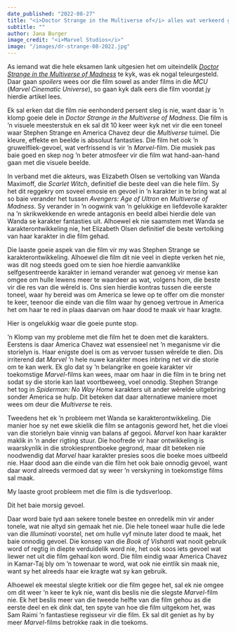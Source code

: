 ```yaml
---
date_published: "2022-08-27"
title: "<i>Doctor Strange in the Multiverse of</i> alles wat verkeerd gegaan het"
subtitle: ""
author: Jana Burger
image_credit: "<i>Marvel Studios</i>"
image: "/images/dr-strange-08-2022.jpg"
---
```


As iemand wat die hele eksamen lank uitgesien het om uiteindelik <a href="https://tv.apple.com/za/movie/doctor-strange-in-the-multiverse-of-madness/umc.cmc.5f0mydwzevgd47pqxidz6sjf9?action=play" target="_blank" rel="noreferrer">_Doctor Strange in the Multiverse of Madness_</a> te kyk, was ek nogal teleurgesteld. Daar gaan _spoilers_ wees oor die film sowel as ander films in die _MCU_ (_Marvel Cinematic Universe_), so gaan kyk dalk eers die film voordat jy hierdie artikel lees.

Ek sal erken dat die film nie eenhonderd persent sleg is nie, want daar is ’n klomp goeie dele in _Doctor Strange in the Multiverse of Madness_. Die film is ’n visuele meesterstuk en ek sal dit 10 keer weer kyk net vir die een toneel waar Stephen Strange en America Chavez deur die _Multiverse_ tuimel. Die kleure, effekte en beelde is absoluut fantasties. Die film het ook ’n gruwelfliek-gevoel, wat verfrissend is vir ’n _Marvel_-film. Die musiek pas baie goed en skep nog ’n beter atmosfeer vir die film wat hand-aan-hand gaan met die visuele beelde.

In verband met die akteurs, was Elizabeth Olsen se vertolking van Wanda Maximoff, die _Scarlet Witch_, definitief die beste deel van die hele film. Sy het dit reggekry om soveel emosie en gevoel in ’n karakter in te bring wat al so baie verander het tussen _Avengers: Age of Ultron_ en _Multiverse of Madness_. Sy verander in ’n oogwink van ’n gelukkige en liefdevolle karakter na ’n skrikwekkende en wrede antagonis en beeld albei hierdie dele van Wanda se karakter fantasties uit. Alhoewel ek nie saamstem met Wanda se karakterontwikkeling nie, het Elizabeth Olsen definitief die beste vertolking van haar karakter in die film gehad.

Die laaste goeie aspek van die film vir my was Stephen Strange se karakterontwikkeling. Alhoewel die film dit nie veel in diepte verken het nie, was dit nog steeds goed om te sien hoe hierdie aanvanklike selfgesentreerde karakter in iemand verander wat genoeg vir mense kan omgee om hulle lewens meer te waardeer as wat, volgens hom, die beste vir die res van die wêreld is. Ons sien hierdie kontras tussen die eerste toneel, waar hy bereid was om America se lewe op te offer om die monster te keer, teenoor die einde van die film waar hy genoeg vertroue in America het om haar te red in plaas daarvan om haar dood te maak vir haar kragte.

Hier is ongelukkig waar die goeie punte stop.

’n Klomp van my probleme met die film het te doen met die karakters. Eerstens is daar America Chavez wat essensieel net ’n meganisme vir die storielyn is. Haar enigste doel is om as vervoer tussen wêrelde te dien. Dis irriterend dat _Marvel_ ’n hele nuwe karakter moes inbring net vir die storie om te kan werk. Ek glo dat sy ’n belangrike en goeie karakter vir toekomstige _Marvel_-films kan wees, maar om haar in die film in te bring net sodat sy die storie kan laat voortbeweeg, voel onnodig. Stephen Strange het tog in _Spiderman: No Way Home_ karakters uit ander wêrelde uitgebring sonder America se hulp. Dit beteken dat daar alternatiewe maniere moet wees om deur die _Multiverse_ te reis.

Tweedens het ek ’n probleem met Wanda se karakterontwikkeling. Die manier hoe sy net ewe skielik die film se antagonis geword het, het die vloei van die storielyn baie vinnig van balans af gegooi. _Marvel_ kon haar karakter maklik in ’n ander rigting stuur. Die hoofrede vir haar ontwikkeling is waarskynlik in die strokiesprentboeke gegrond, maar dit beteken nie noodwendig dat _Marvel_ haar karakter presies soos die boeke moes uitbeeld nie. Haar dood aan die einde van die film het ook baie onnodig gevoel, want daar word alreeds vermoed dat sy weer ’n verskyning in toekomstige films sal maak.

My laaste groot probleem met die film is die tydsverloop.

Dit het baie morsig gevoel.

Daar word baie tyd aan sekere tonele bestee en onredelik min vir ander tonele, wat nie altyd sin gemaak het nie. Die hele toneel waar hulle die lede van die _Illuminati_ voorstel, net om hulle vyf minute later dood te maak, het baie onnodig gevoel. Die konsep van die _Book of Vishanti_ wat nooit gebruik word of regtig in diepte verduidelik word nie, het ook soos iets gevoel wat liewer net uit die film gehaal kon word. Die film eindig waar America Chavez in Kamar-Taj bly om ’n towenaar te word, wat ook nie eintlik sin maak nie, want sy het alreeds haar eie kragte wat sy kan gebruik.

Alhoewel ek meestal slegte kritiek oor die film gegee het, sal ek nie omgee om dit weer ’n keer te kyk nie, want dis beslis nie die slegste _Marvel_-film nie. Ek het beslis meer van die tweede helfte van die film gehou as die eerste deel en ek dink dat, ten spyte van hoe die film uitgekom het, was Sam Raimi ’n fantastiese regisseur vir die film. Ek sal dit geniet as hy by meer _Marvel_-films betrokke raak in die toekoms.
